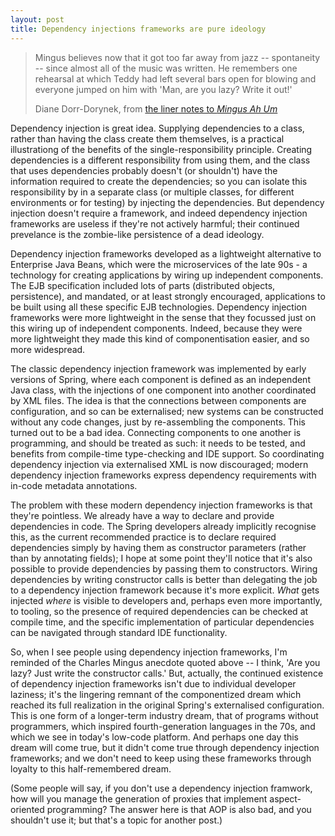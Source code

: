 ```yaml
---
layout: post
title: Dependency injections frameworks are pure ideology
---
```


> Mingus believes now that it got too far away from jazz -- spontaneity -- since
> almost all of the music was written. He remembers one rehearsal at which Teddy
> had left several bars open for blowing and everyone jumped on him with 'Man,
> are you lazy? Write it out!'
>
> <footer>Diane Dorr-Dorynek, from 
> <a href="http://aln2.albumlinernotes.com/Mingus_Ah_Um.html">the liner notes to 
> <cite>Mingus Ah Um</cite></a></footer>

Dependency injection is great idea. Supplying dependencies to a class, rather
than having the class create them themselves, is a practical illustrationg of
the benefits of the single-responsibility principle. Creating dependencies is a
different responsibility from using them, and the class that uses dependencies
probably doesn't (or shouldn't) have the information required to create the
dependencies; so you can isolate this responsibility by in a separate class (or
multiple classes, for different environments or for testing) by injecting the
dependencies. But dependency injection doesn't require a framework, and indeed
dependency injection frameworks are useless if they're not actively harmful;
their continued prevelance is the zombie-like persistence of a dead
ideology.<!-- more -->

Dependency injection frameworks developed as a lightweight alternative to
Enterprise Java Beans, which were the microservices of the late 90s - a
technology for creating applications by wiring up independent components. The
EJB specification included lots of parts (distributed objects, persistence), and
mandated, or at least strongly encouraged, applications to be built using all
these specific EJB technologies. Dependency injection frameworks were more
lightweight in the sense that they focussed just on this wiring up of
independent components. Indeed, because they were more lightweight they
made this kind of componentisation easier, and so more widespread.

The classic dependency injection framework was implemented by early versions of
Spring, where each component is defined as an independent Java class, with the
injections of one component into another coordinated by XML files. The idea is
that the connections between components are configuration, and so can be
externalised; new systems can be constructed without any code changes, just by
re-assembling the components. This turned out to be a bad idea. Connecting
components to one another is programming, and should be treated as such: it
needs to be tested, and benefits from compile-time type-checking and IDE
support. So coordinating dependency injection via externalised XML is now
discouraged; modern dependency injection frameworks express dependency
requirements with in-code metadata annotations.

The problem with these modern dependency injection frameworks is that they're
pointless. We already have a way to declare and provide dependencies in code.
The Spring developers already implicitly recognise this, as the current
recommended practice is to declare required dependencies simply by having them
as constructor parameters (rather than by annotating fields); I hope at some
point they'll notice that it's also possible to provide dependencies by passing
them to constructors. Wiring dependencies by writing constructor calls is better
than delegating the job to a dependency injection framework because it's more
explicit. *What* gets injected *where* is visible to developers and, perhaps
even more importantly, to tooling, so the presence of required dependencies can
be checked at compile time, and the specific implementation of particular
dependencies can be navigated through standard IDE functionality.

So, when I see people using dependency injection frameworks, I'm reminded of the
Charles Mingus anecdote quoted above -- I think, 'Are you lazy? Just write the
constructor calls.' But, actually, the continued existence of dependency
injection frameworks isn't due to individual developer laziness; it's the
lingering remnant of the componentized dream which reached its full realization
in the original Spring's externalised configuration. This is one form of a
longer-term industry dream, that of programs without programmers, which inspired
fourth-generation languages in the 70s, and which we see in today's low-code
platform. And perhaps one day this dream will come true, but it didn't come true
through dependency injection frameworks; and we don't need to keep using these
frameworks through loyalty to this half-remembered dream.

(Some people will say, if you don't use a dependency injection framwork, how
will you manage the generation of proxies that implement aspect-oriented
programming? The answer here is that AOP is also bad, and you shouldn't use it;
but that's a topic for another post.)